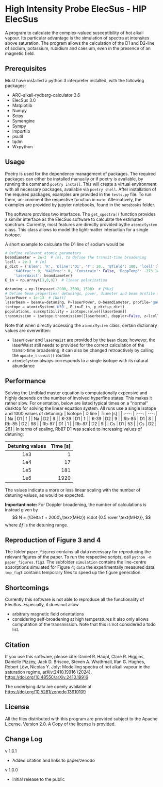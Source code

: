 # High Intensity Probe ElecSus - HIP ElecSus

A program to calculate the complex-valued susceptibility of hot alkali vapour. Its particular advantage is the simulation of spectra at intensites above saturation. The program allows the calculation of the D1 and D2-line of sodium, potassium, rubidium and caesium, even in the presence of an magnetic field.

## Prerequisites
Must have installed a python 3 interpreter installed, with the following packages:
- ARC-alkali-rydberg-calculator 3.6
- ElecSus 3.0
- Matplotlib
- Numpy
- Scipy
- Symengine
- Sympy
- Importlib
- psutil
- tqdm
- Wxpython

## Usage
Poetry is used for the dependency management of packages. The required packages can either be installed manually or if poetry is available, by running the command  `poetry install`. This will create a virtual environment with all necessary packages, available via `poetry shell`.
After installation of the required packages, examples are provided in the
`tests.py` file. To run them, un-comment the respective function in `main`.
Alternatively, the examples are provided by jupyter notebooks, found in the `notebooks` folder.

The software provides two interfaces. The `get_spectra()` function provides a similar interface as the ElecSus software to calculate the estimated spectrum. Currently, most features are directly provided bythe `atomicSystem` class. This class allows to model the light-matter interaction for a single isotope.

A short example to calculate the D1 line of sodium would be
```python
# Define relevant atomic parameters
beamdiameter = 2e-3  # [m], to define the transit-time broadening
lcell = 2e-3  # [m]
p_dict = {'Elem': 'K', 'Dline':'D1', 'T': 20., 'Bfield': 100, 'lcell':lcell,
    'K40frac': 0, 'K41frac': 0, 'Constrain': False, 'DoppTemp': -273.1499,
    'laserWaist': beamdiameter}
E_in = np.array([1,0,0])  # linear polarization

detuning = np.linspace(-2000, 2500, 1500)  # [MHz]
# Define beam properties: detunings, power, diameter and beam profile (flat/gaussian)
laserPower = 1e-13  # [Watt]
laserbeam = beam(w=detuning, P=laserPower, D=beamdiameter, profile='gaussian')
isotope = atomicSystem('K39', E_in=E_in, p_dict=p_dict)
populations, susceptibility = isotope.solve([laserbeam])
transmission = isotope.transmission([laserbeam], doppler=False, z=lcell)
```

Note that when directly accessing the `atomicSystem` class, certain dictionary values are overwritten:
- `laserPower` and `laserWaist` are provided by the `beam` class; however, the laserWaist still needs to provided for the correct calculation of the transit-time broadening; it can also be changed retroactively by calling the `update_transit()` routine
- `atomicSystem` always corresponds to a single isotope with its natural abundance

## Performance
Solving the Lindblad master equation is computationally expensive and highly depends on the number of involved hyperfine states. This makes it rather slow. For orientation, below are listed typical times on a "normal" desktop for solving the linear equation system. All runs use a single isotope and 1000 values of detuning:
| Isotope | D line | Time [s] |
| :---: | :---: | ---: |
| Na   | D1 |   1 |
| Na   | D2 |   8 |
| K-39  | D1 |   1 |
| K-39  | D2 |   9 |
| Rb-85 | D1 |   8 |
| Rb-85 | D2 |  98 |
| Rb-87 | D1 |   1 |
| Rb-87 | D2 |   9 |
| Cs   | D1 |  53 |
| Cs   | D2 | 261 |
In terms of scaling, Rb87 D1 was scaled to increasing values of detuning:

| Detuning values | Time [s] |
| :---: | ---: |
| 1e3 |     1 |
| 1e4 |    17 |
| 1e5 |   181 |
| 1e6 |  1920 |

The values indicate a more or less linear scaling with the number of detuning values, as would be expected.

**Important note:** For Doppler broadening, the number of calculations is instead given by
$$ N = (\Delta f + 2000\,\text{MHz}) \cdot {0.5 \over \text{MHz}}, $$
where $\Delta f$ is the detuning range.

## Reproduction of Figure 3 and 4
The folder `paper_figures` contains all data necessary for reproducing the relevant figures of the paper. To run the respective scripts, call `python -m paper_figures.fig3`.
The subfolder `simulation` contains the line-centre absorptions simulated for Figure 4; `data` the experimentally measured data. `tmp_fig3` contains temporary files to speed up the figure generation.

## Shortcomings
Currently this software is not able to reproduce all the functionality of ElecSus. Especially, it does not allow
- arbitrary magnetic field orientations
- considering self-broadening at high temperatures
It also only allows computation of the transmission.
Note that this is not considered a todo list.

## Citation

If you use this software, please cite:
Daniel R. Häupl, Clare R. Higgins, Danielle Pizzey, Jack D. Briscoe, Steven A. Wrathmall, Ifan G. Hughes, Robert Löw, Nicolas Y. Joly: Modelling spectra of hot alkali vapour in the saturation regime, arXiv:2410.19916 (2024), https://doi.org/10.48550/arXiv.2410.19916

The underlying data are openly available at https://doi.org/10.5281/zenodo.13910109

## License
All the files distributed with this program are provided subject to the Apache License, Version 2.0. A Copy of the license is provided.

## Change Log
v 1.0.1
- Added citation and links to paper/zenodo

v 1.0.0
- Initial release to the public